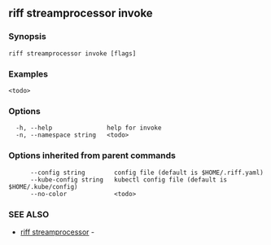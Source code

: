 ## riff streamprocessor invoke

<todo>

### Synopsis

<todo>

```
riff streamprocessor invoke [flags]
```

### Examples

```
<todo>
```

### Options

```
  -h, --help               help for invoke
  -n, --namespace string   <todo>
```

### Options inherited from parent commands

```
      --config string        config file (default is $HOME/.riff.yaml)
      --kube-config string   kubectl config file (default is $HOME/.kube/config)
      --no-color             <todo>
```

### SEE ALSO

* [riff streamprocessor](riff_streamprocessor.md)	 - <todo>

